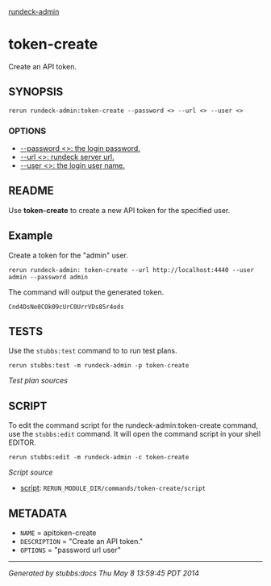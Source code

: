 [rundeck-admin](../../index.html)
# token-create 

Create an API token.

## SYNOPSIS

    rerun rundeck-admin:token-create --password <> --url <> --user <>

### OPTIONS

* [    --password <>: the login password.](../../options/password/index.html)
* [    --url <>: rundeck server url.](../../options/url/index.html)
* [    --user <>: the login user name.](../../options/user/index.html)

## README

Use **token-create** to create a new API token for the specified user.

Example
-------

Create a token for the "admin" user. 

    rerun rundeck-admin: token-create --url http://localhost:4440 --user admin --password admin

The command will output the generated token.

    Cnd4DsNe0COk09cUrC0UrrVDs85r4ods

## TESTS

Use the `stubbs:test` command to to run test plans.

    rerun stubbs:test -m rundeck-admin -p token-create

*Test plan sources*



## SCRIPT

To edit the command script for the rundeck-admin:token-create command, 
use the `stubbs:edit`
command. It will open the command script in your shell EDITOR.

    rerun stubbs:edit -m rundeck-admin -c token-create

*Script source*

* [script](script.html): `RERUN_MODULE_DIR/commands/token-create/script`

## METADATA

* `NAME` = apitoken-create
* `DESCRIPTION` = "Create an API token."
* `OPTIONS` = "password url user"

----

*Generated by stubbs:docs Thu May  8 13:59:45 PDT 2014*

